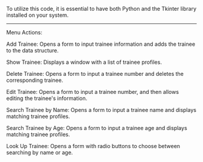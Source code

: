 To utilize this code, it is essential to have both Python and the Tkinter library installed on your system.

----------------------------------------------------------------------------------------------------

Menu Actions:

Add Trainee: Opens a form to input trainee information and adds the trainee to the data structure.

Show Trainee: Displays a window with a list of trainee profiles.

Delete Trainee: Opens a form to input a trainee number and deletes the corresponding trainee.

Edit Trainee: Opens a form to input a trainee number, and then allows editing the trainee's information.

Search Trainee by Name: Opens a form to input a trainee name and displays matching trainee profiles.

Search Trainee by Age: Opens a form to input a trainee age and displays matching trainee profiles.

Look Up Trainee: Opens a form with radio buttons to choose between searching by name or age.
